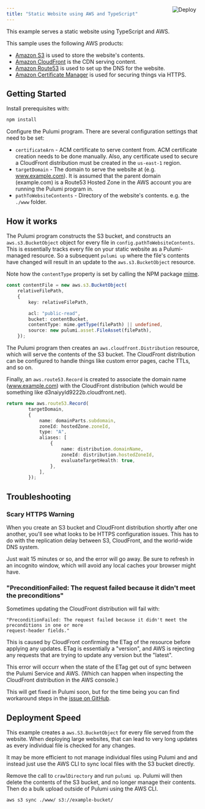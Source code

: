 ```yaml
---
title: "Static Website using AWS and TypeScript"
---
```


<a href="https://app.pulumi.com/new?template=https://github.com/pulumi/examples/tree/master/aws-ts-static-website" target="_blank">
    <img src="https://get.pulumi.com/new/button.svg" alt="Deploy" style="float: right; padding: 8px; margin-top: -65px">
</a>


This example serves a static website using TypeScript and AWS.

This sample uses the following AWS products:

- [Amazon S3](https://aws.amazon.com/s3/) is used to store the website's contents.
- [Amazon CloudFront](https://aws.amazon.com/cloudfront/) is the CDN serving content.
- [Amazon Route53](https://aws.amazon.com/route53/) is used to set up the DNS for the website.
- [Amazon Certificate Manager](https://aws.amazon.com/certificate-manager/) is used for securing things via HTTPS.

## Getting Started

Install prerequisites with:

```bash
npm install
```

Configure the Pulumi program. There are several configuration settings that need to be
set:

- `certificateArn` - ACM certificate to serve content from. ACM certificate creation needs to be
  done manually. Also, any certificate used to secure a CloudFront distribution must be created
  in the `us-east-1` region.
- `targetDomain` - The domain to serve the website at (e.g. www.example.com). It is assumed that
  the parent domain (example.com) is a Route53 Hosted Zone in the AWS account you are running the
  Pulumi program in.
- `pathToWebsiteContents` - Directory of the website's contents. e.g. the `./www` folder.

## How it works

The Pulumi program constructs the S3 bucket, and constructs an `aws.s3.BucketObject` object
for every file in `config.pathToWebsiteContents`. This is essentially tracks every file on
your static website as a Pulumi-managed resource. So a subsequent `pulumi up` where the
file's contents have changed will result in an update to the `aws.s3.BucketObject` resource.

Note how the `contentType` property is set by calling the NPM package [mime](https://www.npmjs.com/package/mime).

```typescript
const contentFile = new aws.s3.BucketObject(
    relativeFilePath,
    {
        key: relativeFilePath,

        acl: "public-read",
        bucket: contentBucket,
        contentType: mime.getType(filePath) || undefined,
        source: new pulumi.asset.FileAsset(filePath),
    });
```

The Pulumi program then creates an `aws.cloudfront.Distribution` resource, which will serve
the contents of the S3 bucket. The CloudFront distribution can be configured to handle
things like custom error pages, cache TTLs, and so on.

Finally, an `aws.route53.Record` is created to associate the domain name (www.example.com)
with the CloudFront distribution (which would be something like d3naiyyld9222b.cloudfront.net).

```typescript
return new aws.route53.Record(
        targetDomain,
        {
            name: domainParts.subdomain,
            zoneId: hostedZone.zoneId,
            type: "A",
            aliases: [
                {
                    name: distribution.domainName,
                    zoneId: distribution.hostedZoneId,
                    evaluateTargetHealth: true,
                },
            ],
        });
```

## Troubleshooting

### Scary HTTPS Warning

When you create an S3 bucket and CloudFront distribution shortly after one another, you'll see
what looks to be HTTPS configuration issues. This has to do with the replication delay between
S3, CloudFront, and the world-wide DNS system.

Just wait 15 minutes or so, and the error will go away. Be sure to refresh in an incognito
window, which will avoid any local caches your browser might have.

### "PreconditionFailed: The request failed because it didn't meet the preconditions"

Sometimes updating the CloudFront distribution will fail with:

```text
"PreconditionFailed: The request failed because it didn't meet the preconditions in one or more
request-header fields."
```

This is caused by CloudFront confirming the ETag of the resource before applying any updates.
ETag is essentially a "version", and AWS is rejecting any requests that are trying to update
any version but the "latest".

This error will occurr when the state of the ETag get out of sync between the Pulumi Service
and AWS. (Which can happen when inspecting the CloudFront distribution in the AWS console.)

This will get fixed in Pulumi soon, but for the time being you can find workaround steps in
the [issue on GitHub](pulumi/pulumi/issues/1449).

## Deployment Speed

This example creates a `aws.S3.BucketObject` for every file served from the website. When deploying
large websites, that can lead to very long updates as every individual file is checked for any
changes.

It may be more efficient to not manage individual files using Pulumi and and instead just use the
AWS CLI to sync local files with the S3 bucket directly.

Remove the call to `crawlDirectory` and run `pulumi up`. Pulumi will then delete the contents
of the S3 bucket, and no longer manage their contents. Then do a bulk upload outside of Pulumi
using the AWS CLI.

```bash
aws s3 sync ./www/ s3://example-bucket/
```

